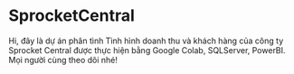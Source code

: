 # SprocketCentral
Hi, đây là dự án phân tình Tình hình doanh thu và khách hàng của công ty Sprocket Central được thực hiện bằng Google Colab, SQLServer, PowerBI. Mọi người cùng theo dõi nhé!

